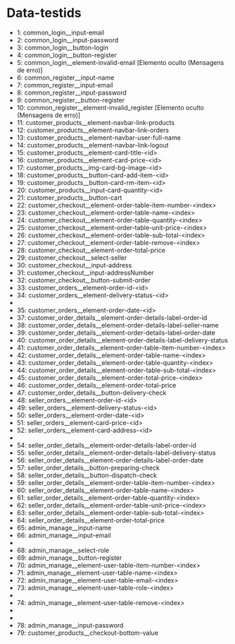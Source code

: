 # Data-testids
- 1: common_login__input-email
- 2: common_login__input-password
- 3: common_login__button-login
- 4: common_login__button-register
- 5: common_login__element-invalid-email [Elemento oculto (Mensagens de erro)]
- 6: common_register__input-name
- 7: common_register__input-email
- 8: common_register__input-password
- 9: common_register__button-register
- 10: common_register__element-invalid_register [Elemento oculto (Mensagens de erro)]
- 11: customer_products__element-navbar-link-products
- 12: customer_products__element-navbar-link-orders
- 13: customer_products__element-navbar-user-full-name
- 14: customer_products__element-navbar-link-logout
- 15: customer_products__element-card-title-\<id>
- 16: customer_products__element-card-price-\<id>
- 17: customer_products__img-card-bg-image-\<id>
- 18: customer_products__button-card-add-item-\<id>
- 19: customer_products__button-card-rm-item-\<id>
- 20: customer_products__input-card-quantity-\<id>
- 21: customer_products__button-cart
- 22: customer_checkout__element-order-table-item-number-\<index>
- 23: customer_checkout__element-order-table-name-\<index>
- 24: customer_checkout__element-order-table-quantity-\<index>
- 25: customer_checkout__element-order-table-unit-price-\<index>
- 26: customer_checkout__element-order-table-sub-total-\<index>
- 27: customer_checkout__element-order-table-remove-\<index>
- 28: customer_checkout__element-order-total-price
- 29: customer_checkout__select-seller
- 30: customer_checkout__input-address
- 31: customer_checkout__input-addressNumber
- 32: customer_checkout__button-submit-order
- 33: customer_orders__element-order-id-\<id>
- 34: customer_orders__element-delivery-status-\<id>
-
- 35: customer_orders__element-order-date-\<id>
- 37: customer_order_details__element-order-details-label-order-id
- 38: customer_order_details__element-order-details-label-seller-name
- 39: customer_order_details__element-order-details-label-order-date
- 40: customer_order_details__element-order-details-label-delivery-status
- 41: customer_order_details__element-order-table-item-number-\<index>
- 42: customer_order_details__element-order-table-name-\<index>
- 43: customer_order_details__element-order-table-quantity-\<index>
- 44: customer_order_details__element-order-table-sub-total-\<index>
- 45: customer_order_details__element-order-total-price-\<index>
- 46: customer_order_details__element-order-total-price
- 47: customer_order_details__button-delivery-check
- 48: seller_orders__element-order-id-\<id>
- 49: seller_orders__element-delivery-status-\<id>
- 50: seller_orders__element-order-date-\<id>
- 51: seller_orders__element-card-price-\<id>
- 52: seller_orders__element-card-address-\<id>
- 
- 54: seller_order_details__element-order-details-label-order-id
- 55: seller_order_details__element-order-details-label-delivery-status
- 56: seller_order_details__element-order-details-label-order-date
- 57: seller_order_details__button-preparing-check
- 58: seller_order_details__button-dispatch-check
- 59: seller_order_details__element-order-table-item-number-\<index>
- 60: seller_order_details__element-order-table-name-\<index>
- 61: seller_order_details__element-order-table-quantity-\<index>
- 62: seller_order_details__element-order-table-unit-price-\<index>
- 63: seller_order_details__element-order-table-sub-total-\<index>
- 64: seller_order_details__element-order-total-price
- 65: admin_manage__input-name
- 66: admin_manage__input-email
-
- 68: admin_manage__select-role
- 69: admin_manage__button-register
- 70: admin_manage__element-user-table-item-number-\<index>
- 71: admin_manage__element-user-table-name-\<index>
- 72: admin_manage__element-user-table-email-\<index>
- 73: admin_manage__element-user-table-role-\<index>
-
- 74: admin_manage__element-user-table-remove-\<index>
-
-
- 78: admin_manage__input-password
- 79: customer_products__checkout-bottom-value
